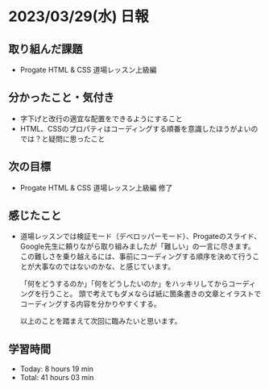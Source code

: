 # 2023/03/29(水) 日報
## 取り組んだ課題
- Progate HTML & CSS 道場レッスン上級編
  

## 分かったこと・気付き
- 字下げと改行の適宜な配置をできるようにすること
- HTML、CSSのプロパティはコーディングする順番を意識したほうがよいのでは？と疑問に思ったこと
 
## 次の目標
- Progate HTML & CSS 道場レッスン上級編 修了

## 感じたこと
- 道場レッスンでは検証モード（デベロッパーモード）、Progateのスライド、Google先生に頼りながら取り組みましたが「難しい」の一言に尽きます。
  この難しさを乗り越えるには、事前にコーディングする順序を決めて行うことが大事なのではないのかな、と感じています。
  
  「何をどうするのか」「何をどうしたいのか」をハッキリしてからコーディングを行うこと。
  頭で考えてもダメならば紙に箇条書きの文章とイラストでコーディングする内容を分かりやすくする。
  
  以上のことを踏まえて次回に臨みたいと思います。
  
## 学習時間
- Today: 8 hours 19 min
- Total: 41 hours 03 min
